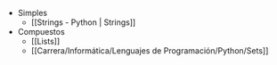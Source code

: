 + Simples
	+ [[Strings - Python | Strings]]
+ Compuestos
	+ [[Lists]]
	- [[Carrera/Informática/Lenguajes de Programación/Python/Sets]]